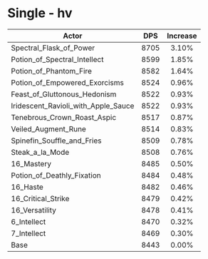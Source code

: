 # Single - hv
| Actor | DPS | Increase |
|---|:---:|:---:|
|Spectral_Flask_of_Power|8705|3.10%|
|Potion_of_Spectral_Intellect|8599|1.85%|
|Potion_of_Phantom_Fire|8582|1.64%|
|Potion_of_Empowered_Exorcisms|8524|0.96%|
|Feast_of_Gluttonous_Hedonism|8522|0.93%|
|Iridescent_Ravioli_with_Apple_Sauce|8522|0.93%|
|Tenebrous_Crown_Roast_Aspic|8517|0.87%|
|Veiled_Augment_Rune|8514|0.83%|
|Spinefin_Souffle_and_Fries|8509|0.78%|
|Steak_a_la_Mode|8508|0.76%|
|16_Mastery|8485|0.50%|
|Potion_of_Deathly_Fixation|8484|0.48%|
|16_Haste|8482|0.46%|
|16_Critical_Strike|8479|0.42%|
|16_Versatility|8478|0.41%|
|6_Intellect|8470|0.32%|
|7_Intellect|8469|0.30%|
|Base|8443|0.00%|
